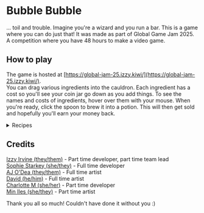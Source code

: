 # Bubble Bubble
... toil and trouble. Imagine you're a wizard and you run a bar. This is a game where you can do just that!
It was made as part of Global Game Jam 2025. A competition where you have 48 hours to make a video game.

## How to play
The game is hosted at [https://global-jam-25.izzy.kiwi/](https://global-jam-25.izzy.kiwi/). \
You can drag various ingredients into the cauldron. Each ingredient has a cost so you'll see your coin jar go down as you add things. To see the names and costs of ingredients, hover over them with your mouse.
When you're ready, click the spoon to brew it into a potion. This will then get sold and hopefully you'll earn your money back. 

<details>
<summary>Recipes</summary>

Egg, Ice: Egg on the Rocks \
Whisky, Lemon, Sugar Cube, Orange: Whiskey Sour \
Whisky, Bitters, Sugar Cube, Orange: Old Fashioned \
Rum, Mint Leaf, Sugar Cube: Mojito \
Fey Wine, Elixir of Clarity: Clarity potion \
Whisky, Fey Wine, Bitters, Starleaf Bitters, Cherry: Mana-hattan \
Rum, Lemon, Sugar Cube: Daiquiri \
Elixir of Clarity, Mint Leaf, Ginger Beer: FrostHaven Mule \
Liquid Sunlight, Elixir of Clarity, Rum, Orange, Lime, Cherry: Sirens Sunrise \
Whisky, Starleaf Bitters, Sugar Cube: Astral mint \
Rum, Elixir of Clarity, Liquid Sunlight, Starleaf Bitters, Orange liqueur, Liquid Moonlight, Ice, Cola: Astral Island \
Orange Liqueur, Fey Wine, Ice: Fey Summer Spritz \
Fey Wine, Liquid Sunlight: Sunlight Spritz \
Fey Wine, Liquid Moonlight: Moonlight Spritz \
Starleaf Bitters, Fey Wine: Starlight spritz \
Liquid Moonlight, Egg, Lemon: Moonlight fizz
</details>

## Credits
[Izzy Irvine (they/them)](https://github.com/Izzy-Irvine) - Part time developer, part time team lead \
[Sophie Starkey (she/they)](https://github.com/sophiestarkey) - Full time developer \
[AJ O'Dea (they/them)](https://github.com/AMothcreature) - Full time artist \
[David (he/him)](https://github.com/Arrowskee) - Full time artist \
[Charlotte M (she/her)](https://github.com/sticks-stuff) - Part time developer \
[Min Iles (she/they)](https://github.com/Tominne) - Part time artist

Thank you all so much! Couldn't have done it without you :)

